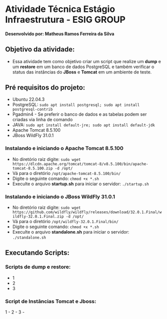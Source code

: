 # Atividade Técnica Estágio Infraestrutura - ESIG GROUP
#### Desenvolvido por: **Matheus Ramos Ferreira da Silva**

## Objetivo da atividade:
- Essa atividade tem como objetivo criar um script que realize um **dump** e um **restore** em um banco de dados PostgreSQL e também verificar o status das instâncias do **JBoss** e **Tomcat** em um ambiente de teste.

## Pré requisitos do projeto:
- Ubuntu 22.04.3
- PostgreSQL: ```sudo apt install postgresql; sudo apt install postgresql-contrib```
- Pgadmin4 - Se preferir o banco de dados e as tabelas podem ser criadas via linha de comando
- JAVA: ```sudo apt install default-jre; sudo apt install default-jdk```
- Apache Tomcat 8.5.100
- JBoss WildFly 31.0.1

### Instalando e iniciando o Apache Tomcat 8.5.100
- No diretório raiz digite: ```sudo wget https://dlcdn.apache.org/tomcat/tomcat-8/v8.5.100/bin/apache-tomcat-8.5.100.zip -d /opt/```
- Vá para o diretório ```/opt/apache-tomcat-8.5.100/bin/```
- Digite o seguinte comando: ```chmod +x *.sh```
- Execulte o arquivo **startup.sh** para iniciar o servidor: ```./startup.sh```

### Instalando e iniciando o JBoss WildFly 31.0.1
- No diretório raiz digite: ```sudo wget https://github.com/wildfly/wildfly/releases/download/32.0.1.Final/wildfly-32.0.1.Final.zip -d /opt/```
- Vá para o diretório ```/opt/wildfly-32.0.1.Final/bin/```
- Digite o seguinte comando: ```chmod +x *.sh```
- Execulte o arquivo **standalone.sh** para iniciar o servidor: ```./standalone.sh```

## Executando Scripts:
### Scripts de **dump** e **restore**:
- 1
- 2
- 3

### Script de Instâncias **Tomcat** e **Jboss**:
1 -
2 - 
3 -



